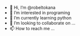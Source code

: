 - 👋 Hi, I’m @robeltokana
- 👀 I’m interested in programing
- 🌱 I’m currently learning python
- 💞️ I’m looking to collaborate on ...
- 📫 How to reach me ...

<!---
robeltokana/robeltokana is a ✨ special ✨ repository because its `README.md` (this file) appears on your GitHub profile.
You can click the Preview link to take a look at your changes.
--->
